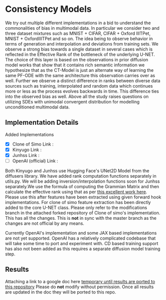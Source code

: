 # Consistency Models

We try out multiple different implementations in a bid to understand the commonalities of bias in multimodal data. In particular we consider two and three dataset mixtures such as MNIST + CIFAR,
CIFAR + Oxford IIITPet, MNIST + OxfordIIITPet and so on. The idea being to observe behavior in terms of generation and interpolation and deviations from training sets. 
We observe a strong bias towards a single dataset in several cases which is reflected in the Effective Rank of the bottleneck of the underlying U-NET. The choice of this
layer is based on the observations in prior diffusion model works that show that it contains rich semantic information we hypothesize that as the CT-Model is just
an alternate way of learning the same PF-ODE with the same architecture this observation carries over as well. Further we observe a distinct difference in ranks between
diverse data sources such as training, interpolated and random data which continues more or less as the process evolves backwards in time. This difference ties into the 
observed bias as well. Above all the study raises questions on utilizing SDEs with unimodal convergent distribution for modelling unconditioned multimodal data. 

## Implementation Details

Added Implementations
- [x] Clone of Simo Link : [](https://github.com/cloneofsimo/consistency_models)
- [x] Kinyugo Link : [](https://github.com/Kinyugo/consistency_models)
- [x] Junhss Link : [](https://github.com/junhsss/consistency-models)
- [ ] OpenAI (official) Link : [](https://github.com/openai/consistency_models)

Both Kinyugo and Junhss use Hugging Face's UNet2D Model from the diffusers library. We have added rank computation functions separately in utils.py. We will be adding inversion/interpolation functions soon for Junhss separately.We use the formula of computing the Grammian Matrix and then calculate the effective rank using that as per [this excellent work here](https://minyoungg.github.io/overparam/resources/overparam-v3.pdf). Please use this after features have been extracted using given forward hook implementations. For clone of simo feature extraction has been directly added to the core U-NET class. Please only refer to the modifications branch in the attached forked repository of Clone of simo's implementation. This has all the changes. This is **not** in sync with the master branch as the changes are not official by any means.


Currently OpenAI's implementation and some JAX based implementations are not yet supported. OpenAI has a relatively complicated codebase that will take some time to port and experiment with. CD based training support has also not been added as this requires a separate diffusion model training step. 

## Results 

Attaching a link to a google doc here [temporary until results are ported to this repository](https://docs.google.com/document/d/1JEIkwOn6OsS0MCICi-n6C309u5YczoCI5TPiX18X9Bo/edit) Please do **not** modify without permission. Once all results are updated in the doc they will be ported to this repo. 
